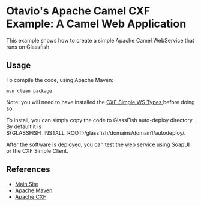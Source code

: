 Otavio's Apache Camel CXF Example: A Camel Web Application
============

This example shows how to create a simple Apache Camel WebService that runs on Glassfish 

Usage
----

To compile the code, using Apache Maven: 

```
mvn clean package
```

Note: you will need to have installed the [CXF Simple WS Types ](https://github.com/orpiske/cxf-simple-ws-types) before doing so.

To install, you can simply copy the code to GlassFish auto-deploy directory. By default it
is ${GLASSFISH_INSTALL_ROOT}/glassfish/domains/domain1/autodeploy/.


After the software is deployed, you can test the web service using SoapUI or the CXF Simple Client.
 

References
----

* [Main Site](http://orpiske.net/)
* [Apache Maven](http://maven.apache.org/)
* [Apache CXF](http://cxf.apache.org/)
